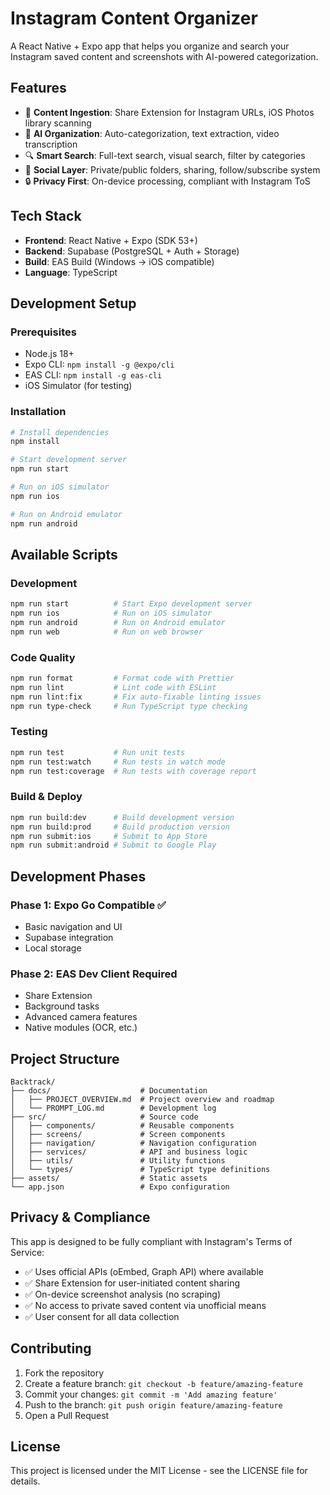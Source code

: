 # Instagram Content Organizer

A React Native + Expo app that helps you organize and search your Instagram saved content and screenshots with AI-powered categorization.

## Features

- 📱 **Content Ingestion**: Share Extension for Instagram URLs, iOS Photos library scanning
- 🤖 **AI Organization**: Auto-categorization, text extraction, video transcription
- 🔍 **Smart Search**: Full-text search, visual search, filter by categories
- 👥 **Social Layer**: Private/public folders, sharing, follow/subscribe system
- 🔒 **Privacy First**: On-device processing, compliant with Instagram ToS

## Tech Stack

- **Frontend**: React Native + Expo (SDK 53+)
- **Backend**: Supabase (PostgreSQL + Auth + Storage)
- **Build**: EAS Build (Windows → iOS compatible)
- **Language**: TypeScript

## Development Setup

### Prerequisites

- Node.js 18+
- Expo CLI: `npm install -g @expo/cli`
- EAS CLI: `npm install -g eas-cli`
- iOS Simulator (for testing)

### Installation

```bash
# Install dependencies
npm install

# Start development server
npm run start

# Run on iOS simulator
npm run ios

# Run on Android emulator
npm run android
```

## Available Scripts

### Development
```bash
npm run start          # Start Expo development server
npm run ios            # Run on iOS simulator
npm run android        # Run on Android emulator
npm run web            # Run on web browser
```

### Code Quality
```bash
npm run format         # Format code with Prettier
npm run lint           # Lint code with ESLint
npm run lint:fix       # Fix auto-fixable linting issues
npm run type-check     # Run TypeScript type checking
```

### Testing
```bash
npm run test           # Run unit tests
npm run test:watch     # Run tests in watch mode
npm run test:coverage  # Run tests with coverage report
```

### Build & Deploy
```bash
npm run build:dev      # Build development version
npm run build:prod     # Build production version
npm run submit:ios     # Submit to App Store
npm run submit:android # Submit to Google Play
```

## Development Phases

### Phase 1: Expo Go Compatible ✅
- Basic navigation and UI
- Supabase integration
- Local storage

### Phase 2: EAS Dev Client Required
- Share Extension
- Background tasks
- Advanced camera features
- Native modules (OCR, etc.)

## Project Structure

```
Backtrack/
├── docs/                    # Documentation
│   ├── PROJECT_OVERVIEW.md  # Project overview and roadmap
│   └── PROMPT_LOG.md        # Development log
├── src/                     # Source code
│   ├── components/          # Reusable components
│   ├── screens/             # Screen components
│   ├── navigation/          # Navigation configuration
│   ├── services/            # API and business logic
│   ├── utils/               # Utility functions
│   └── types/               # TypeScript type definitions
├── assets/                  # Static assets
└── app.json                 # Expo configuration
```

## Privacy & Compliance

This app is designed to be fully compliant with Instagram's Terms of Service:

- ✅ Uses official APIs (oEmbed, Graph API) where available
- ✅ Share Extension for user-initiated content sharing
- ✅ On-device screenshot analysis (no scraping)
- ✅ No access to private saved content via unofficial means
- ✅ User consent for all data collection

## Contributing

1. Fork the repository
2. Create a feature branch: `git checkout -b feature/amazing-feature`
3. Commit your changes: `git commit -m 'Add amazing feature'`
4. Push to the branch: `git push origin feature/amazing-feature`
5. Open a Pull Request

## License

This project is licensed under the MIT License - see the LICENSE file for details.



